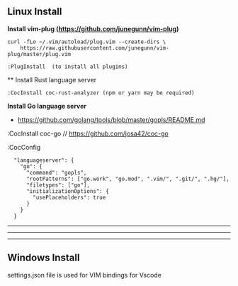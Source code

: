 

## Linux Install

**Install vim-plug (https://github.com/junegunn/vim-plug)**

```
curl -fLo ~/.vim/autoload/plug.vim --create-dirs \
    https://raw.githubusercontent.com/junegunn/vim-plug/master/plug.vim

:PlugInstall  (to install all plugins)
```

** Install Rust language server

```
:CocInstall coc-rust-analyzer (npm or yarn may be required)
```

**Install Go language server**

* https://github.com/golang/tools/blob/master/gopls/README.md

:CocInstall coc-go  // https://github.com/josa42/coc-go

:CocConfig

```
  "languageserver": {
    "go": {
      "command": "gopls",
      "rootPatterns": ["go.work", "go.mod", ".vim/", ".git/", ".hg/"],
      "filetypes": ["go"],
      "initializationOptions": {
        "usePlaceholders": true
      }
    }
  }
```

---
***
___

## Windows Install

settings.json file is used for VIM bindings for Vscode
